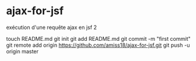 ajax-for-jsf
============

exécution d'une requête ajax en jsf 2

touch README.md
git init
git add README.md
git commit -m "first commit"
git remote add origin https://github.com/amiss18/ajax-for-jsf.git
git push -u origin master
